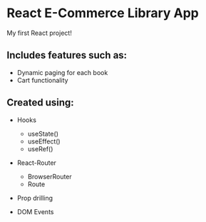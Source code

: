 # React E-Commerce Library App

My first React project!

Includes features such as:
-
- Dynamic paging for each book
- Cart functionality

Created using:
-
 - Hooks
	 - useState()
	 - useEffect()
	 - useRef()

- React-Router
	- BrowserRouter
	- Route

- Prop drilling
- DOM  Events
